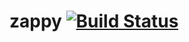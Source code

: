 zappy [![Build Status](https://travis-ci.org/cebor/zappy.svg)](https://travis-ci.org/cebor/zappy)
=====
